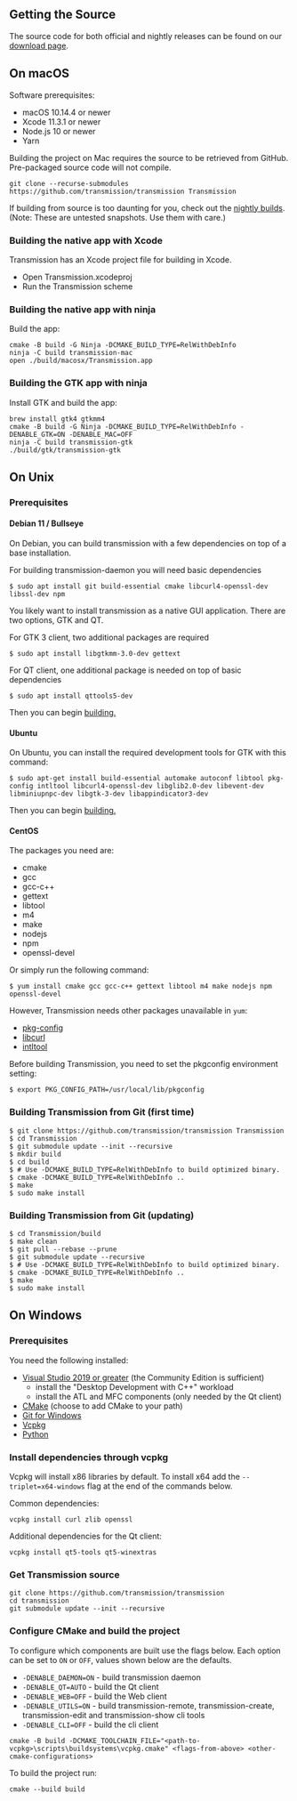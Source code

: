 ## Getting the Source ##
The source code for both official and nightly releases can be found on our [download page](https://transmissionbt.com/download/).

## On macOS ##
Software prerequisites:
 * macOS 10.14.4 or newer
 * Xcode 11.3.1 or newer
 * Node.js 10 or newer
 * Yarn

Building the project on Mac requires the source to be retrieved from GitHub. Pre-packaged source code will not compile.
```console
git clone --recurse-submodules https://github.com/transmission/transmission Transmission
```

If building from source is too daunting for you, check out the [nightly builds](https://build.transmissionbt.com/job/trunk-mac/).
(Note: These are untested snapshots. Use them with care.)

### Building the native app with Xcode ###
Transmission has an Xcode project file for building in Xcode.
- Open Transmission.xcodeproj
- Run the Transmission scheme

### Building the native app with ninja ###
Build the app:
```console
cmake -B build -G Ninja -DCMAKE_BUILD_TYPE=RelWithDebInfo
ninja -C build transmission-mac
open ./build/macosx/Transmission.app
```

### Building the GTK app with ninja ###
Install GTK and build the app:
```console
brew install gtk4 gtkmm4
cmake -B build -G Ninja -DCMAKE_BUILD_TYPE=RelWithDebInfo -DENABLE_GTK=ON -DENABLE_MAC=OFF
ninja -C build transmission-gtk
./build/gtk/transmission-gtk
```

## On Unix ##
### Prerequisites

#### Debian 11 / Bullseye ####
On Debian, you can build transmission with a few dependencies on top of a base installation.

For building transmission-daemon you will need basic dependencies
```console
$ sudo apt install git build-essential cmake libcurl4-openssl-dev libssl-dev npm
```
You likely want to install transmission as a native GUI application. There are two options, GTK and QT.

For GTK 3 client, two additional packages are required
```console
$ sudo apt install libgtkmm-3.0-dev gettext
```
For QT client, one additional package is needed on top of basic dependencies
```console
$ sudo apt install qttools5-dev
```

Then you can begin [building.](#building-transmission-from-git-first-time)

#### Ubuntu ####
On Ubuntu, you can install the required development tools for GTK with this command:

```console
$ sudo apt-get install build-essential automake autoconf libtool pkg-config intltool libcurl4-openssl-dev libglib2.0-dev libevent-dev libminiupnpc-dev libgtk-3-dev libappindicator3-dev
```

Then you can begin [building.](#building-transmission-from-git-first-time)

#### CentOS
The packages you need are:
 * cmake
 * gcc
 * gcc-c++
 * gettext
 * libtool
 * m4
 * make
 * nodejs
 * npm
 * openssl-devel

Or simply run the following command:
```console
$ yum install cmake gcc gcc-c++ gettext libtool m4 make nodejs npm openssl-devel
```

However, Transmission needs other packages unavailable in `yum`:
 * [pkg-config](https://pkg-config.freedesktop.org/wiki/)
 * [libcurl](https://curl.haxx.se/)
 * [intltool](https://ftp.gnome.org/pub/gnome/sources/intltool/)

Before building Transmission, you need to set the pkgconfig environment setting:
```console
$ export PKG_CONFIG_PATH=/usr/local/lib/pkgconfig
```

### Building Transmission from Git (first time) ###
```console
$ git clone https://github.com/transmission/transmission Transmission
$ cd Transmission
$ git submodule update --init --recursive
$ mkdir build
$ cd build
$ # Use -DCMAKE_BUILD_TYPE=RelWithDebInfo to build optimized binary.
$ cmake -DCMAKE_BUILD_TYPE=RelWithDebInfo ..
$ make
$ sudo make install
```

### Building Transmission from Git (updating) ###
```console
$ cd Transmission/build
$ make clean
$ git pull --rebase --prune
$ git submodule update --recursive
$ # Use -DCMAKE_BUILD_TYPE=RelWithDebInfo to build optimized binary.
$ cmake -DCMAKE_BUILD_TYPE=RelWithDebInfo ..
$ make
$ sudo make install
```

## On Windows ##

### Prerequisites
You need the following installed:

* [Visual Studio 2019 or greater](https://visualstudio.microsoft.com/downloads/) (the Community Edition is sufficient)
    * install the "Desktop Development with C++" workload
    * install the ATL and MFC components (only needed by the Qt client)
* [CMake](https://cmake.org/download/) (choose to add CMake to your path)
* [Git for Windows](https://git-scm.com/download/win)
* [Vcpkg](https://github.com/microsoft/vcpkg#quick-start-windows)
* [Python](https://python.org/downloads)


### Install dependencies through vcpkg

Vcpkg will install x86 libraries by default. To install x64 add the `--triplet=x64-windows` flag at the end of the commands below.

Common dependencies:
```
vcpkg install curl zlib openssl
```

Additional dependencies for the Qt client:
```
vcpkg install qt5-tools qt5-winextras
```

### Get Transmission source
```
git clone https://github.com/transmission/transmission
cd transmission
git submodule update --init --recursive
```

### Configure CMake and build the project

To configure which components are built use the flags below.
Each option can be set to `ON` or `OFF`, values shown below are the defaults.
* `-DENABLE_DAEMON=ON` - build transmission daemon
* `-DENABLE_QT=AUTO` - build the Qt client
* `-DENABLE_WEB=OFF` - build the Web client
* `-DENABLE_UTILS=ON` - build transmission-remote, transmission-create, transmission-edit and transmission-show cli tools
* `-DENABLE_CLI=OFF` - build the cli client

```
cmake -B build -DCMAKE_TOOLCHAIN_FILE="<path-to-vcpkg>\scripts\buildsystems\vcpkg.cmake" <flags-from-above> <other-cmake-configurations>
```

To build the project run:
```
cmake --build build
```
